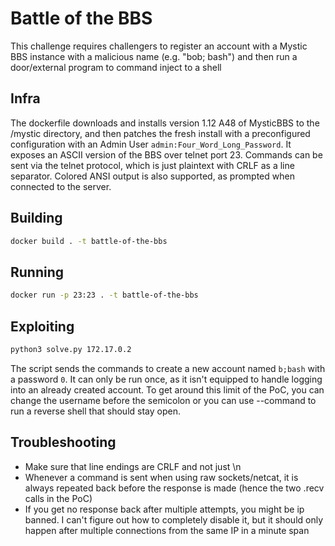 # Battle of the BBS

This challenge requires challengers to register an account with a Mystic BBS instance with a malicious name (e.g. "bob; bash") and then run a door/external program to command inject to a shell

## Infra

The dockerfile downloads and installs version 1.12 A48 of MysticBBS to the /mystic directory, and then patches the fresh install with a preconfigured configuration with an Admin User `admin:Four_Word_Long_Password`. It exposes an ASCII version of the BBS over telnet port 23. Commands can be sent via the telnet protocol, which is just plaintext with CRLF as a line separator. Colored ANSI output is also supported, as prompted when connected to the server.

## Building
```sh
docker build . -t battle-of-the-bbs
```
## Running
```sh
docker run -p 23:23 . -t battle-of-the-bbs
```

## Exploiting
```sh
python3 solve.py 172.17.0.2
```
The script sends the commands to create a new account named `b;bash` with a password `0`. It can only be run once, as it isn't equipped to handle logging into an already created account. To get around this limit of the PoC, you can change the username before the semicolon or you can use --command to run a reverse shell that should stay open.

## Troubleshooting

- Make sure that line endings are CRLF and not just \n
- Whenever a command is sent when using raw sockets/netcat, it is always repeated back before the response is made (hence the two .recv calls in the PoC)
- If you get no response back after multiple attempts, you might be ip banned. I can't figure out how to completely disable it, but it should only happen after multiple connections from the same IP in a minute span

